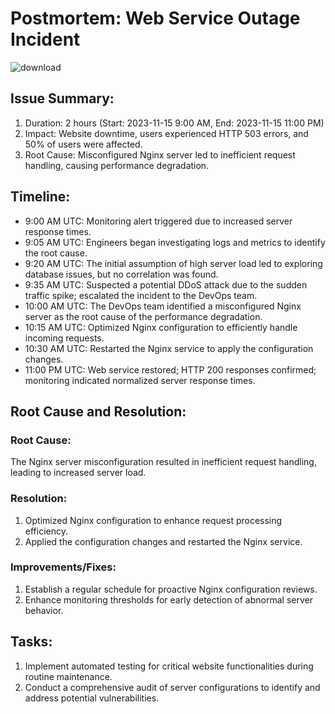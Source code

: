 # Postmortem: Web Service Outage Incident
![download](https://github.com/catherinekimani/alx-system_engineering-devops/assets/97945410/8b5bd6da-7f78-4643-b3eb-54f407d54481)


## Issue Summary:
1. Duration: 2 hours (Start: 2023-11-15 9:00 AM, End: 2023-11-15 11:00 PM)
2. Impact: Website downtime, users experienced HTTP 503 errors, and 50% of users were affected.
3. Root Cause: Misconfigured Nginx server led to inefficient request handling, causing performance degradation.
## Timeline:

- 9:00 AM UTC: Monitoring alert triggered due to increased server response times.
- 9:05 AM UTC: Engineers began investigating logs and metrics to identify the root cause.
- 9:20 AM UTC: The initial assumption of high server load led to exploring database issues, but no correlation was found.
- 9:35 AM UTC: Suspected a potential DDoS attack due to the sudden traffic spike; escalated the incident to the DevOps team.
- 10:00 AM UTC: The DevOps team identified a misconfigured Nginx server as the root cause of the performance degradation.
- 10:15 AM UTC: Optimized Nginx configuration to efficiently handle incoming requests.
- 10:30 AM UTC: Restarted the Nginx service to apply the configuration changes.
- 11:00 PM UTC: Web service restored; HTTP 200 responses confirmed; monitoring indicated normalized server response times.
## Root Cause and Resolution:

### Root Cause:
The Nginx server misconfiguration resulted in inefficient request handling, leading to increased server load.
### Resolution:
1. Optimized Nginx configuration to enhance request processing efficiency.
2. Applied the configuration changes and restarted the Nginx service.

### Improvements/Fixes:
1. Establish a regular schedule for proactive Nginx configuration reviews.
2. Enhance monitoring thresholds for early detection of abnormal server behavior.
## Tasks:
1. Implement automated testing for critical website functionalities during routine maintenance.
2. Conduct a comprehensive audit of server configurations to identify and address potential vulnerabilities.
